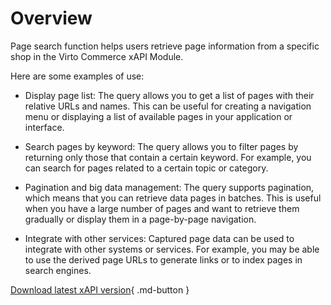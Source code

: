 # Overview

Page search function helps users retrieve page information from a specific shop in the Virto Commerce xAPI Module. 

Here are some examples of use:

* Display page list: The query allows you to get a list of pages with their relative URLs and names. This can be useful for creating a navigation menu or displaying a list of available pages in your application or interface.

* Search pages by keyword: The query allows you to filter pages by returning only those that contain a certain keyword. For example, you can search for pages related to a certain topic or category.

* Pagination and big data management: The query supports pagination, which means that you can retrieve data pages in batches. This is useful when you have a large number of pages and want to retrieve them gradually or display them in a page-by-page navigation.

* Integrate with other services: Captured page data can be used to integrate with other systems or services. For example, you may be able to use the derived page URLs to generate links or to index pages in search engines.

[Download latest xAPI version](https://github.com/VirtoCommerce/vc-module-experience-api/releases/latest){ .md-button }
